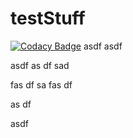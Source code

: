 # testStuff

[![Codacy Badge](https://api.codacy.com/project/badge/Grade/f4388fe27e804aa8926c32ceb634e899)](https://www.codacy.com/app/dreigada/Projeto-PO)
asdf
asdf

asdf
as
df
sad

fas
df
sa
fas
df

as
df

asdf
